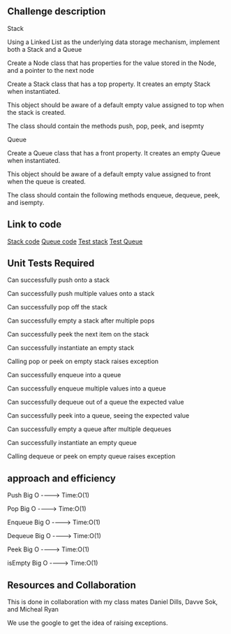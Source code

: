## Challenge description

Stack

Using a Linked List as the underlying data storage mechanism, implement both a Stack and a Queue

Create a Node class that has properties for the value stored in the Node, and a pointer to the next node

Create a Stack class that has a top property. It creates an empty Stack when instantiated.

This object should be aware of a default empty value assigned to top when the stack is created.

The class should contain the methods push, pop, peek, and isepmty

Queue

Create a Queue class that has a front property. It creates an empty Queue when instantiated.

This object should be aware of a default empty value assigned to front when the queue is created.

The class should contain the following methods enqueue, dequeue, peek, and isempty.


## Link to code

[Stack code](code_challenges/stacks_and_queue/stacks/stacks.py)
[Queue code](code_challenges/stacks_and_queue/queue/queue.py)
[Test stack](tests/test_stacks.py)
[Test Queue](tests/test_queue.py)

## Unit Tests Required

Can successfully push onto a stack

Can successfully push multiple values onto a stack

Can successfully pop off the stack

Can successfully empty a stack after multiple pops

Can successfully peek the next item on the stack

Can successfully instantiate an empty stack

Calling pop or peek on empty stack raises exception

Can successfully enqueue into a queue

Can successfully enqueue multiple values into a queue

Can successfully dequeue out of a queue the expected value

Can successfully peek into a queue, seeing the expected value

Can successfully empty a queue after multiple dequeues

Can successfully instantiate an empty queue

Calling dequeue or peek on empty queue raises exception

## approach and efficiency

Push
    Big O ----> Time:O(1)

Pop
    Big O ----> Time:O(1)

Enqueue
    Big O ----> Time:O(1)

Dequeue
    Big O ----> Time:O(1)

Peek
    Big O ----> Time:O(1)

isEmpty
    Big O ----> Time:O(1)

## Resources and Collaboration

This is done in collaboration with my class mates Daniel Dills, Davve Sok, and Micheal Ryan

We use the google to get the idea of raising exceptions.
